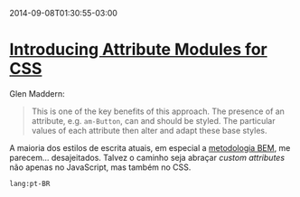 2014-09-08T01:30:55-03:00
# [Introducing Attribute Modules for CSS](http://glenmaddern.com/articles/introducing-am-css)

Glen Maddern:

> This is one of the key benefits of this approach. The presence of an attribute, e.g. `am-Button`, can and should be styled. The particular values of each attribute then alter and adapt these base styles.

A maioria dos estilos de escrita atuais, em especial a [metodologia BEM](http://bem.info/), me parecem... desajeitados. Talvez o caminho seja abraçar _custom attributes_ não apenas no JavaScript, mas também no CSS.

`lang:pt-BR`
